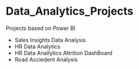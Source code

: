 # Data_Analytics_Projects
Projects based on Power BI

  - Sales Insights Data Analysis
  - HR Data Analytics
  - HR Data Anallytics Attrition DashBoard
  - Road Acciedent Analysis
